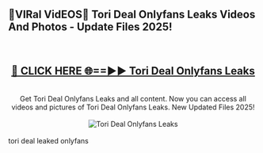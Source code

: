 <h2>🔴VIRal VidEOS🔴 Tori Deal Onlyfans Leaks Videos And Photos - Update Files 2025!</h2>
<br>
<div align="center">
<h2><a href="https://virallinks.top/odZfE0" rel="nofollow">🔴 CLICK HERE 🌐==►► Tori Deal Onlyfans Leaks</a></h2>
<br>
Get Tori Deal Onlyfans Leaks and all content. Now you can access all videos and pictures of Tori Deal Onlyfans Leaks. New Updated Files 2025!
<br>
<br>
<a href="https://virallinks.top/odZfE0" rel="nofollow" data-target="animated-image.originalLink"><img src="https://i.imgur.com/dJHk4Zq.gif)" alt="Tori Deal Onlyfans Leaks" style="max-width: 100%; display: inline-block;" data-target="animated-image.originalImage"></a>
</div>
<br>
tori deal leaked onlyfans